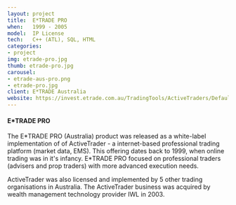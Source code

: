 ```yaml
---
layout: project
title:  E*TRADE PRO
when:   1999 - 2005
model:  IP License
tech:   C++ (ATL), SQL, HTML
categories:
- project
img: etrade-pro.jpg
thumb: etrade-pro.jpg
carousel:
- etrade-aus-pro.png
- etrade-pro.jpg
client: E*TRADE Australia
website: https://invest.etrade.com.au/TradingTools/ActiveTraders/Default.aspx?tab=E*TRADE+Pro
---
```

#### E*TRADE PRO

The E\*TRADE PRO (Australia) product was released as a white-label implementation of of ActiveTrader - a internet-based professional trading platform (market data, EMS). This offering dates back to 1999, when online trading was in it's infancy. E\*TRADE PRO focused on professional traders (advisers and prop traders) with more advanced execution needs.

ActiveTrader was also licensed and implemented by 5 other trading organisations in Australia. The ActiveTrader business was acquired by wealth management technology provider IWL in 2003.

